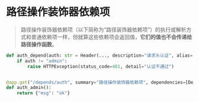 # 路径操作装饰器依赖项
> 路径操作装饰器依赖项（以下简称为“路径装饰器依赖项”）的执行或解析方式和普通依赖项一样，但就算这些依赖项会返回值，**它们的值也不会传递给路径操作函数**。



```python
def auth_depend(auth: str = Header(..., description="请求头认证", alias="X-auth")):
    if auth != "admin":
        raise HTTPException(status_code=401, detail="认证不通过")


@app.get("/depends/auth", summary="路径操作装饰器依赖项", dependencies=[Depends(auth_depend)])
def auth_admin():
    return {"msg": "ok"}
```